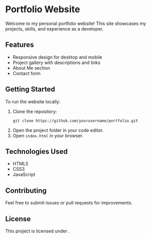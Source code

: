 # Portfolio Website

Welcome to my personal portfolio website! This site showcases my projects, skills, and experience as a developer.

## Features

- Responsive design for desktop and mobile
- Project gallery with descriptions and links
- About Me section
- Contact form

## Getting Started

To run the website locally:

1. Clone the repository:
   ```
   git clone https://github.com/yourusername/portfolio.git
   ```
2. Open the project folder in your code editor.
3. Open `index.html` in your browser.

## Technologies Used

- HTML5
- CSS3
- JavaScript

## Contributing

Feel free to submit issues or pull requests for improvements.

## License

This project is licensed under .